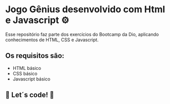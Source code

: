 # Jogo Gênius desenvolvido com Html e Javascript :gear:

Esse repositório faz parte dos exercícios do Bootcamp da Dio, aplicando conhecimentos de HTML, CSS e Javascript.

## **Os requisitos são:**

- HTML básico
- CSS básico
- Javascript básico



## :rocket: **Let´s code!**  :rocket:









